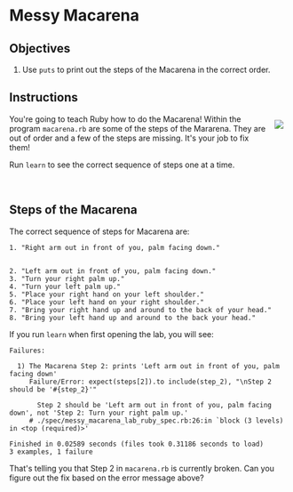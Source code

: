 # Messy Macarena

## Objectives

1. Use `puts` to print out the steps of the Macarena in the correct order.

## Instructions

<img src="https://cl.ly/r3W4/629.gif" align="right" hspace="10" vspace="10">

You're going to teach Ruby how to do the Macarena! Within the program `macarena.rb` are some of the steps of the Mararena. They are out of order and a few of the steps are missing. It's your job to fix them!

Run `learn` to see the correct sequence of steps one at a time.

<p>&nbsp;</p>

## Steps of the Macarena

The correct sequence of steps for Macarena are:

```
1. "Right arm out in front of you, palm facing down."


2. "Left arm out in front of you, palm facing down."
3. "Turn your right palm up."
4. "Turn your left palm up."
5. "Place your right hand on your left shoulder."
6. "Place your left hand on your right shoulder."
7. "Bring your right hand up and around to the back of your head."
8. "Bring your left hand up and around to the back your head."
```

If you run `learn` when first opening the lab, you will see:

```
Failures:

  1) The Macarena Step 2: prints 'Left arm out in front of you, palm facing down'
     Failure/Error: expect(steps[2]).to include(step_2), "\nStep 2 should be '#{step_2}'"
     
       Step 2 should be 'Left arm out in front of you, palm facing down', not 'Step 2: Turn your right palm up.'
     # ./spec/messy_macarena_lab_ruby_spec.rb:26:in `block (3 levels) in <top (required)>'

Finished in 0.02589 seconds (files took 0.31186 seconds to load)
3 examples, 1 failure
```

That's telling you that Step 2 in `macarena.rb` is currently broken. Can you figure out the fix based on the error message above?
